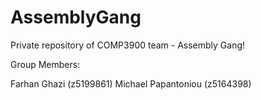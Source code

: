 # AssemblyGang
Private repository of COMP3900 team - Assembly Gang!

Group Members:

Farhan Ghazi (z5199861)
Michael Papantoniou (z5164398)  


